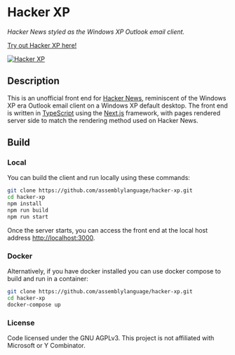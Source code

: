 # Hacker XP

_Hacker News styled as the Windows XP Outlook email client._

[Try out Hacker XP here!](https://hackerxp.com)

[![Hacker XP](docs/example.png)](https://hackerxp.com)

## Description

This is an unofficial front end for [Hacker News](https://news.ycombinator.com/news), reminiscent of the Windows XP era Outlook email client on a Windows XP default desktop. The front end is written in [TypeScript](https://www.typescriptlang.org/) using the [Next.js](https://nextjs.org/) framework, with pages rendered server side to match the rendering method used on Hacker News.

## Build

### Local

You can build the client and run locally using these commands:

```sh
git clone https://github.com/assemblylanguage/hacker-xp.git
cd hacker-xp
npm install
npm run build
npm run start
```

Once the server starts, you can access the front end at the local host address [http://localhost:3000](http://localhost:3000).

### Docker

Alternatively, if you have docker installed you can use docker compose to build and run in a container:

```sh
git clone https://github.com/assemblylanguage/hacker-xp.git
cd hacker-xp
docker-compose up
```

### License

Code licensed under the GNU AGPLv3. This project is not affiliated with Microsoft or Y Combinator.
